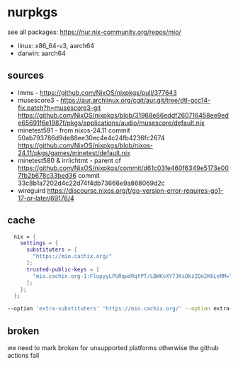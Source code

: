 # nurpkgs

see all packages: <https://nur.nix-community.org/repos/mio/>

+ linux: x86_64-v3, aarch64
+ darwin: aarch64

## sources

+ lmms - <https://github.com/NixOS/nixpkgs/pull/377643>
+ musescore3 - <https://aur.archlinux.org/cgit/aur.git/tree/dtl-gcc14-fix.patch?h=musescore3-git> <https://github.com/NixOS/nixpkgs/blob/31968e86eddf260716458ee9ede65691f6e1987f/pkgs/applications/audio/musescore/default.nix>
+ minetest591 - from nixos-24.11 commit 50ab793786d9de88ee30ec4e4c24fb4236fc2674 <https://github.com/NixOS/nixpkgs/blob/nixos-24.11/pkgs/games/minetest/default.nix>
+ minetest580 & irrlichtmt - parent of <https://github.com/NixOS/nixpkgs/commit/d61c03fe460f6349e5173e007fb2b678c33bed36> commit 33c8b1a7202d4c22d74f4db73666e9a868069d2c
+ wireguird <https://discourse.nixos.org/t/go-version-error-requires-go1-17-or-later/69176/4>

## cache

```nix
  nix = {
    settings = {
      substituters = [
        "https://mio.cachix.org/"
      ];
      trusted-public-keys = [
        "mio.cachix.org-1:FlupyyLPURqwdRqtPT/LBWKsXY7JKsDkzZQo2K6LeMM="
      ];
    };
  };
```

```zsh
--option 'extra-substituters' 'https://mio.cachix.org/' --option extra-trusted-public-keys "mio.cachix.org-1:FlupyyLPURqwdRqtPT/LBWKsXY7JKsDkzZQo2K6LeMM="
```

## broken

we need to mark broken for unsupported platforms otherwise the github actions fail
